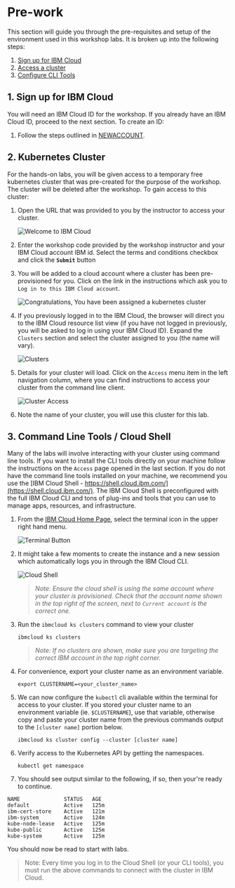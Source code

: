 # Pre-work

This section will guide you through the pre-requisites and setup of the environment used in this workshop labs. It is broken up into the following steps:

1. [Sign up for IBM Cloud](#1-sign-up-for-ibm-cloud)
1. [Access a cluster](#2-kubernetes-cluster)
1. [Configure CLI Tools](#3-command-line-tools-/-cloud-shell)

## 1. Sign up for IBM Cloud

You will need an IBM Cloud ID for the workshop. If you already have an IBM Cloud ID, proceed to the next section. To create an ID:

1. Follow the steps outlined in [NEWACCOUNT](NEWACCOUNT.md).

## 2. Kubernetes Cluster

For the hands-on labs, you will be given access to a temporary free kubernetes cluster that was pre-created for the purpose of the workshop. The cluster will be deleted after the workshop. To gain access to this cluster:

1. Open the URL that was provided to you by the instructor to access your cluster.

   ![Welcome to IBM Cloud](../.gitbook/images/grant-cluster/welcome-to-ibm-cloud.png)

1. Enter the workshop code provided by the workshop instructor and your IBM Cloud account IBM id. Select the terms and conditions checkbox and click the **`Submit`** button

1. You will be added to a cloud account where a cluster has been pre-provisioned for you. Click on the link in the instructions which ask you to `Log in to this IBM Cloud account`.

   ![Congratulations, You have been assigned a kubernetes cluster](../.gitbook/images/grant-cluster/congratulations.png)

1. If you previously logged in to the IBM Cloud, the browser will direct you to the IBM Cloud resource list view (if you have not logged in previously, you will be asked to log in using your IBM Cloud ID). Expand the `Clusters` section and select the cluster assigned to you (the name will vary).

   ![Clusters](../.gitbook/images/grant-cluster/clusters-clustername.png)

1. Details for your cluster will load. Click on the `Access` menu item in the left navigation column, where you can find instructions to access your cluster from the command line client.

   ![Cluster Access](../.gitbook/images/grant-cluster/cluster-access.png)

1. Note the name of your cluster, you will use this cluster for this lab.

## 3. Command Line Tools / Cloud Shell

Many of the labs will involve interacting with your cluster using command line tools. If you want to install the CLI tools directly on your machine follow the instructions on the `Access` page opened in the last section. If you do not have the command line tools installed on your machine, we recommend you use the [IBM Cloud Shell - https://shell.cloud.ibm.com/](https://shell.cloud.ibm.com/). The IBM Cloud Shell is preconfigured with the full IBM Cloud CLI and tons of plug-ins and tools that you can use to manage apps, resources, and infrastructure.

1. From the [IBM Cloud Home Page](https://cloud.ibm.com), select the terminal icon in the upper right hand menu.

   ![Terminal Button](../.gitbook/generic/access-cloud-shell.png)

1. It might take a few moments to create the instance and a new session which automatically logs you in through the IBM Cloud CLI.

   ![Cloud Shell](../.gitbook/images/grant-cluster/cloud-shell.png)

   > *Note: Ensure the cloud shell is using the same account where your cluster is provisioned. Check that the account name shown in the top right of the screen, next to `Current account` is the correct one.*

1. Run the `ibmcloud ks clusters` command to view your cluster

   ```shell
   ibmcloud ks clusters
   ```

   > *Note: If no clusters are shown, make sure you are targeting the correct IBM account in the top right corner.*

1. For convenience, export your cluster name as an environment variable.

   ```shell
   export CLUSTERNAME=<your_cluster_name>
   ```

1. We can now configure the `kubectl` cli available within the terminal for access to your cluster. If you stored your cluster name to an environment variable (ie. `$CLUSTERNAME`), use that variable, otherwise copy and paste your cluster name from the previous commands output to the `[cluster name]` portion below.

   ```shell
   ibmcloud ks cluster config --cluster [cluster name]
   ```

1. Verify access to the Kubernetes API by getting the namespaces.

   ```shell
   kubectl get namespace
   ```

1. You should see output similar to the following, if so, then your're ready to continue.

```text
NAME              STATUS   AGE
default           Active   125m
ibm-cert-store    Active   121m
ibm-system        Active   124m
kube-node-lease   Active   125m
kube-public       Active   125m
kube-system       Active   125m
```

You should now be read to start with labs.

> Note: Every time you log in to the Cloud Shell (or your CLI tools), you must run the above commands to connect with the cluster in IBM Cloud.
